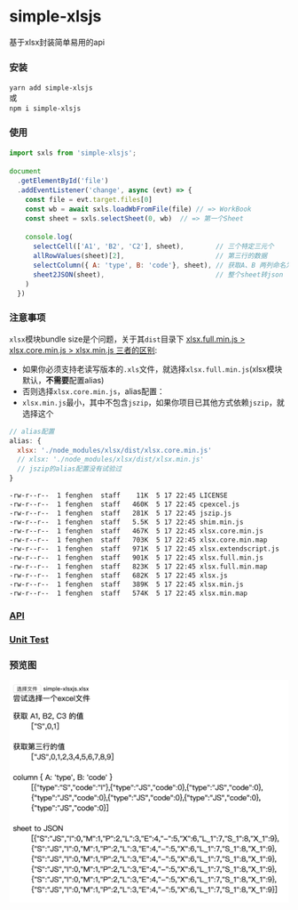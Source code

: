 # simple-xlsjs
基于xlsx封装简单易用的api

### 安装
`yarn add simple-xlsjs`  
或  
`npm i simple-xlsjs`

### 使用
```js
import sxls from 'simple-xlsjs';

document
  .getElementById('file')
  .addEventListener('change', async (evt) => {
    const file = evt.target.files[0]
    const wb = await sxls.loadWbFromFile(file) // => WorkBook
    const sheet = sxls.selectSheet(0, wb)  // => 第一个Sheet

    console.log(
      selectCell(['A1', 'B2', 'C2'], sheet),        // 三个特定三元个
      allRowValues(sheet)[2],                       // 第三行的数据
      selectColumn({ A: 'type', B: 'code'}, sheet), // 获取A、B 两列命名为 type、code
      sheet2JSON(sheet),                            // 整个sheet转json
    )
  })
```

### 注意事项
`xlsx`模块bundle size是个问题，关于其`dist`目录下 
[xlsx.full.min.js > xlsx.core.min.js > xlsx.min.js 三者的区别](https://github.com/SheetJS/js-xlsx/issues/596):  
* 如果你必须支持老读写版本的`.xls`文件，就选择`xlsx.full.min.js`(xlsx模块默认，**不需要**配置alias)  
* 否则选择`xlsx.core.min.js`，alias配置：  
* `xlsx.min.js`最小，其中不包含`jszip`，如果你项目已其他方式依赖`jszip`，就选择这个  
```js
// alias配置
alias: {
  xlsx: './node_modules/xlsx/dist/xlsx.core.min.js'
  // xlsx: './node_modules/xlsx/dist/xlsx.min.js'
  // jszip的alias配置没有试验过
}
```

```
-rw-r--r--  1 fenghen  staff    11K  5 17 22:45 LICENSE
-rw-r--r--  1 fenghen  staff   460K  5 17 22:45 cpexcel.js
-rw-r--r--  1 fenghen  staff   281K  5 17 22:45 jszip.js
-rw-r--r--  1 fenghen  staff   5.5K  5 17 22:45 shim.min.js
-rw-r--r--  1 fenghen  staff   467K  5 17 22:45 xlsx.core.min.js
-rw-r--r--  1 fenghen  staff   703K  5 17 22:45 xlsx.core.min.map
-rw-r--r--  1 fenghen  staff   971K  5 17 22:45 xlsx.extendscript.js
-rw-r--r--  1 fenghen  staff   901K  5 17 22:45 xlsx.full.min.js
-rw-r--r--  1 fenghen  staff   823K  5 17 22:45 xlsx.full.min.map
-rw-r--r--  1 fenghen  staff   682K  5 17 22:45 xlsx.js
-rw-r--r--  1 fenghen  staff   389K  5 17 22:45 xlsx.min.js
-rw-r--r--  1 fenghen  staff   574K  5 17 22:45 xlsx.min.map
```

### [API](https://github.com/hughfenghen/simple-xlsjs/blob/master/lib/index.d.ts)  

### [Unit Test](https://github.com/hughfenghen/simple-xlsjs/blob/master/test/index.test.ts)

### 预览图
![preview](https://raw.githubusercontent.com/hughfenghen/simple-xlsjs/master/example/simple-xlsjs.png)

